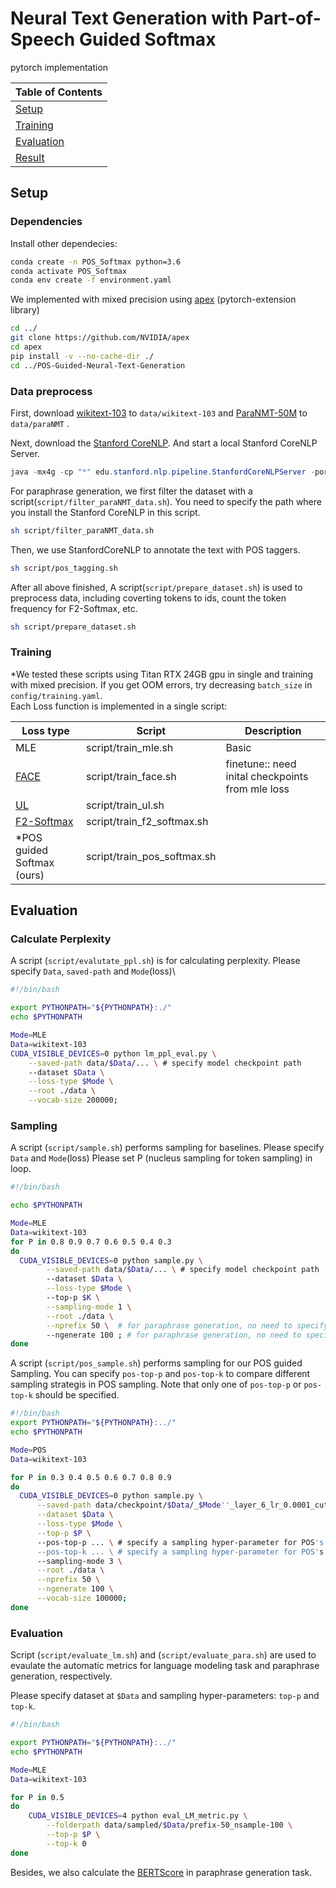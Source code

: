 


# Neural Text Generation with Part-of-Speech Guided Softmax


pytorch implementation

| Table of Contents |
|-|
| [Setup](#setup)|
| [Training](#training)|
| [Evaluation](#evaluation)|
| [Result](#result)|


## Setup
### Dependencies

Install other dependecies:
```bash
conda create -n POS_Softmax python=3.6
conda activate POS_Softmax
conda env create -f environment.yaml
```

We implemented with mixed precision using [apex](https://github.com/NVIDIA/apex) (pytorch-extension library)

```bash
cd ../
git clone https://github.com/NVIDIA/apex
cd apex
pip install -v --no-cache-dir ./
cd ../POS-Guided-Neural-Text-Generation
```


### Data preprocess
First, download [wikitext-103](https://s3.amazonaws.com/research.metamind.io/wikitext/wikitext-103-v1.zip) to `data/wikitext-103` and [ParaNMT-50M](https://drive.google.com/file/d/1rbF3daJjCsa1-fu2GANeJd2FBXos1ugD/view) to `data/paraNMT` .


Next, download the [Stanford CoreNLP](http://nlp.stanford.edu/software/stanford-corenlp-full-2018-02-27.zip). And start a local Stanford CoreNLP Server.
```java
java -mx4g -cp "*" edu.stanford.nlp.pipeline.StanfordCoreNLPServer -port 9876 -timeout 15000
```
For paraphrase generation, we first filter the dataset with a script(`script/filter_paraNMT_data.sh`). You need to specify the path where you install the Stanford CoreNLP in this script.
```bash
sh script/filter_paraNMT_data.sh
```

Then, we use StanfordCoreNLP to annotate the text with POS taggers.
```bash
sh script/pos_tagging.sh
```

After all above finished, A script(`script/prepare_dataset.sh`) is used to preprocess data, including coverting tokens to ids, count the token frequency for F2-Softmax, etc.

```bash
sh script/prepare_dataset.sh
```


### Training 

\*We tested these scripts using Titan RTX 24GB gpu in single and training with mixed precision.
If you get OOM errors, try decreasing ```batch_size``` in `config/training.yaml`.\
Each Loss function is implemented in a single script:

| Loss type                                                 | Script      | Description                                                  |
| ------------------------------------------------------------ | ----------- | ------------------------------------------------------------ |
| MLE                                                         | script/train_mle.sh       | Basic |
| [FACE](<https://arxiv.org/pdf/1902.09191.pdf>) | script/train_face.sh       | finetune:: need inital checkpoints from mle loss                                                              |
| [UL](<https://arxiv.org/pdf/1908.04319.pdf>)| script/train_ul.sh     | |
| [F2-Softmax](<https://arxiv.org/pdf/2009.09417.pdf>)  | script/train_f2_softmax.sh |  |
| \*POS guided Softmax (ours) | script/train_pos_softmax.sh |  |





## Evaluation
### Calculate Perplexity
A script (`script/evalutate_ppl.sh`) is for calculating perplexity.
Please specify `Data`, `saved-path` and `Mode`(loss)\

```bash
#!/bin/bash

export PYTHONPATH="${PYTHONPATH}:./"
echo $PYTHONPATH

Mode=MLE
Data=wikitext-103
CUDA_VISIBLE_DEVICES=0 python lm_ppl_eval.py \
    --saved-path data/$Data/... \ # specify model checkpoint path
    --dataset $Data \
    --loss-type $Mode \
    --root ./data \
    --vocab-size 200000;
```

### Sampling
A script (`script/sample.sh`) performs sampling for baselines.
Please specify `Data` and `Mode`(loss)
Please set P (nucleus sampling for token sampling) in loop.

```bash
#!/bin/bash

echo $PYTHONPATH

Mode=MLE
Data=wikitext-103
for P in 0.8 0.9 0.7 0.6 0.5 0.4 0.3
do
  CUDA_VISIBLE_DEVICES=0 python sample.py \
        --saved-path data/$Data/... \ # specify model checkpoint path
        --dataset $Data \
        --loss-type $Mode \ 
        --top-p $K \
        --sampling-mode 1 \
        --root ./data \
        --nprefix 50 \  # for paraphrase generation, no need to specify this argument
        --ngenerate 100 ; # for paraphrase generation, no need to specify this argument
done
```

A script (`script/pos_sample.sh`) performs sampling for our POS guided Sampling. You can specify `pos-top-p` and `pos-top-k` to compare different sampling strategis in POS sampling. Note that only one of `pos-top-p` or `pos-top-k` should be specified.

```bash
#!/bin/bash
export PYTHONPATH="${PYTHONPATH}:../"
echo $PYTHONPATH

Mode=POS
Data=wikitext-103

for P in 0.3 0.4 0.5 0.6 0.7 0.8 0.9
do
  CUDA_VISIBLE_DEVICES=0 python sample.py \
      --saved-path data/checkpoint/$Data/_$Mode''_layer_6_lr_0.0001_cutoffs_17_core_epoch_8 \
      --dataset $Data \
      --loss-type $Mode \
      --top-p $P \ 
      --pos-top-p ... \ # specify a sampling hyper-parameter for POS's nucleus sampling
      --pos-top-k ... \ # specify a sampling hyper-parameter for POS's top-k sampling. Note that only one of --pos-top-p or --pos-top-k should be specified.
      --sampling-mode 3 \
      --root ./data \
      --nprefix 50 \
      --ngenerate 100 \
      --vocab-size 100000;
done

```
### Evaluation

Script (`script/evaluate_lm.sh`) and (`script/evaluate_para.sh`) are used to evaulate the automatic metrics for language modeling task and paraphrase generation, respectively.

Please specify dataset at ```$Data``` and sampling hyper-parameters: ```top-p``` and ```top-k```.

```bash
#!/bin/bash

export PYTHONPATH="${PYTHONPATH}:../"
echo $PYTHONPATH

Mode=MLE
Data=wikitext-103

for P in 0.5
do
    CUDA_VISIBLE_DEVICES=4 python eval_LM_metric.py \
        --folderpath data/sampled/$Data/prefix-50_nsample-100 \
        --top-p $P \
        --top-k 0
done
```

Besides, we also calculate the [BERTScore](https://github.com/Tiiiger/bert_score) in paraphrase generation task.